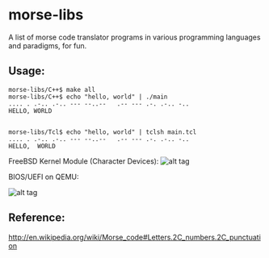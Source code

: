morse-libs
==========
A list of morse code translator programs in various programming languages and paradigms, for fun.

Usage:
------

    morse-libs/C++$ make all
    morse-libs/C++$ echo "hello, world" | ./main
    .... . .-.. .-.. --- --..--   .-- --- .-. .-.. -.. 
    HELLO, WORLD


    morse-libs/Tcl$ echo "hello, world" | tclsh main.tcl
    .... . .-.. .-.. --- --..--   .-- --- .-. .-.. -.. 
    HELLO,  WORLD 

FreeBSD Kernel Module (Character Devices):
![alt tag](https://raw.github.com/tzyluen/morse-libs/blob/master/BSD-KM/morse-libs-BSD-KM.png)

BIOS/UEFI on QEMU:

![alt tag](https://raw.github.com/tzyluen/morse-libs/master/UEFI/Screenshot%20from%202014-03-17%2023:20:12.png)



Reference:
----------
http://en.wikipedia.org/wiki/Morse_code#Letters.2C_numbers.2C_punctuation


